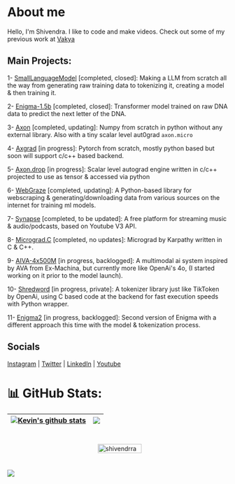 # About me
Hello, I'm Shivendra. I like to code and make videos. Check out some of my previous work at [Vakya](https://www.youtube.com/@WeAreVakya)

## Main Projects:
1- [SmallLanguageModel](https://github.com/shivendrra/SmallLanguageModel-project) [completed, closed]: Making a LLM from scratch all the way from generating raw training data to tokenizing it, creating a model & then training it.

2- [Enigma-1.5b](https://github.com/shivendrra/enigma-1.5b) [completed, closed]: Transformer model trained on raw DNA data to predict the next letter of the DNA.

3- [Axon](https://github.com/shivendrra/axon) [completed, updating]: Numpy from scratch in python without any external library. Also with a tiny scalar level aut0grad ``axon.micro``

4- [Axgrad](https://github.com/shivendrra/axgrad) [in progress]: Pytorch from scratch, mostly python based but soon will support c/c++ based backend.

5- [Axon.drop](https://github.com/shivendrra/axon-drop) [in progress]: Scalar level autograd engine written in c/c++ projected to use as tensor & accessed via python

6- [WebGraze](https://github.com/shivendrra/web-graze) [completed, updating]: A Python-based library for webscraping & generating/downloading data from various sources on the internet for training ml models.

7- [Synapse](https://github.com/shivendrra/synapse) [completed, to be updated]: A free platform for streaming music & audio/podcasts, based on Youtube V3 API.

8- [Micrograd.C](https://github.com/shivendrra/micrograd.c) [completed, no updates]: Micrograd by Karpathy written in C & C++.

9- [AIVA-4x500M](https://github.com/shivendrra/AIVA-4x500m) [in progress, backlogged]: A multimodal ai system inspired by AVA from Ex-Machina, but currently more like OpenAi's 4o, (I started working on it prior to the model launch).

10- [Shredword](https://github.com/shivendrra/shredword) [in progress, private]: A tokenizer library just like TikToken by OpenAi, using C based code at the backend for fast execution speeds with Python wrapper.

11- [Enigma2](https://github.com/shivendrra/enigma2) [in progress, backlogged]: Second version of Enigma with a different approach this time with the model & tokenization process.

## Socials
[Instagram](https://www.instagram.com/shivendrra_/) | [Twitter](https://twitter.com/shivendrra_) | [LinkedIn](https://www.linkedin.com/in/shivendrra/) | [Youtube](https://youtube.com/@shivendrra_)

# 📊 GitHub Stats:


| <a href="https://github.com/anuraghazra/github-readme-stats"><img align="center" src="https://github-readme-stats.vercel.app/api?username=shivendrra&theme=github_dark&hide=contribs,issues&show_icons=true&hide_border=true" alt="Kevin's github stats" /></a> | <a href="https://github.com/anuraghazra/github-readme-stats"><img align="center" src="https://github-readme-stats.vercel.app/api/top-langs/?username=shivendrra&theme=github_dark&layout=compact&hide_border=true" /></a> |
| ------------- | ------------- |

<div style="display: flex; justify-content: center; margin: auto; padding: 10px; align-items: center" width="100%">
  <p><img align="center" style="padding: 0px 5px; margin: auto" width="100%" src="https://github-readme-streak-stats.herokuapp.com/?user=shivendrra&" alt="shivendrra" /></p>
</div>

[![](https://visitcount.itsvg.in/api?id=@shivendrra&icon=0&color=6)](https://visitcount.itsvg.in)